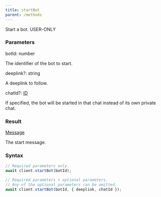 ```yaml
---
title: startBot
parent: /methods
---
```


Start a bot.<span class="select-none"> <span class="inline-flex w-fit items-center"><span class="w-fit bg-dbt px-1.5 rounded-md select-none text-fgt text-[10px]">USER-ONLY</span></span> </span>

### Parameters 

<div class="flex flex-col gap-3"><div><div class="font-mono" id="p_botId" data-anchor><span class="font-bold">botId</span><span class="opacity-50">:</span> <span>number</span></div><div class="pl-3"><div class="no-margin">

The identifier of the bot to start.

</div></div></div><div class="flex flex-col gap-3"><div><div class="flex gap-2"><div class="font-mono p" id="p_deeplink" data-anchor><span class="font-bold">deeplink</span><span class="opacity-50"><span title="Optional" class="cursor-help">?</span>:</span> <span>string</span></div></div><div class="pl-3"><div class="no-margin">

A deeplink to follow.

</div></div></div><div><div class="flex gap-2"><div class="font-mono p" id="p_chatId" data-anchor><span class="font-bold">chatId</span><span class="opacity-50"><span title="Optional" class="cursor-help">?</span>:</span> <a href="/gh/types/id"  >ID</a></div></div><div class="pl-3"><div class="no-margin">

If specified, the bot will be started in that chat instead of its own private chat.

</div></div></div></div></div>

### Result 

<div class="font-mono"><a href="/gh/types/message"  >Message</a></div><div class="pl-3"><div class="no-margin">

The start message.

</div></div>

### Syntax

```ts
// Required parameters only.
await client.startBot(botId);

// Required parameters + optional parameters.
// Any of the optional parameters can be omitted.
await client.startBot(botId, { deeplink, chatId });
```



